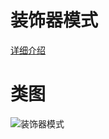 # 装饰器模式
[详细介绍](http://blog.zenghui.name/2017/07/11/gof-design-pattern-decorator/)
# 类图
![装饰器模式](https://github.com/elvinzeng/java-design-pattern-samples/raw/master/decorator/diagrams/decorator.png "decorator")

